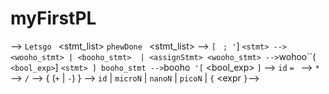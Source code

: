 # myFirstPL

<Program> --> `Letsgo ` <stmt_list> `phewDone `
<stmt_list> --> `[ ` <stmt> `; '`] `
<stmt> --> <wooho_stmt> | <booho_stmt>  | <assignStmt>
<wooho_stmt> --> `wohoo``( ` <bool_exp> `] ` <stmt> ]
booho_stmt --> `booho` '[` <bool_exp> `]` <stmt>
<assignStmt> --> `id` `= ` <expr>
<expr> --> <leastPrec>   `*` <leastPrec> 
<leastPrec> --> <litPrec> `/` <litPrec>
<litPrec> --> <muchPrec> { (`+` | `-`) <muchPrec> } 
<muchPrec> --> `id` | `microN` | `nanoN` | `picoN` | `{` <expr `}`-->
                                                               
                                                               
                                                               
                                                               
                                                          
                                                             
